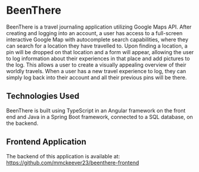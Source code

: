 # BeenThere

BeenThere is a travel journaling application utilizing Google Maps API. After creating and logging into an account, a user has access to a full-screen interactive Google Map with autocomplete search capabilities, where they can search for a location they have travelled to. Upon finding a location, a pin will be dropped on that location and a form will appear, allowing the user to log information about their experiences in that place and add pictures to the log. This allows a user to create a visually appealing overview of their worldly travels. When a user has a new travel experience to log, they can simply log back into their account and all their previous pins will be there. 

## Technologies Used

BeenThere is built using TypeScript in an Angular framework on the front end and Java in a Spring Boot framework, connected to a SQL database, on the backend.  

## Frontend Application

The backend of this application is available at: https://github.com/mmckeever23/beenthere-frontend

